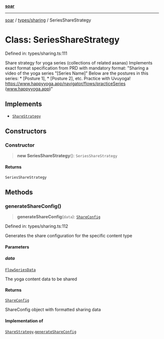 [**soar**](../../../README.md)

***

[soar](../../../modules.md) / [types/sharing](../README.md) / SeriesShareStrategy

# Class: SeriesShareStrategy

Defined in: types/sharing.ts:111

Share strategy for yoga series (collections of related asanas)
Implements exact format specification from PRD with mandatory format:
"Sharing a video of the yoga series "[Series Name]"
Below are the postures in this series: * [Posture 1], * [Posture 2], etc.
Practice with Uvuyoga! https://www.happyyoga.app/navigator/flows/practiceSeries (www.happyyoga.app)"

## Implements

- [`ShareStrategy`](../interfaces/ShareStrategy.md)

## Constructors

### Constructor

> **new SeriesShareStrategy**(): `SeriesShareStrategy`

#### Returns

`SeriesShareStrategy`

## Methods

### generateShareConfig()

> **generateShareConfig**(`data`): [`ShareConfig`](../interfaces/ShareConfig.md)

Defined in: types/sharing.ts:112

Generates the share configuration for the specific content type

#### Parameters

##### data

[`FlowSeriesData`](../../../app/context/AsanaSeriesContext/interfaces/FlowSeriesData.md)

The yoga content data to be shared

#### Returns

[`ShareConfig`](../interfaces/ShareConfig.md)

ShareConfig object with formatted sharing data

#### Implementation of

[`ShareStrategy`](../interfaces/ShareStrategy.md).[`generateShareConfig`](../interfaces/ShareStrategy.md#generateshareconfig)
